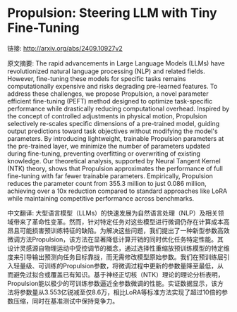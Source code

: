 # Propulsion: Steering LLM with Tiny Fine-Tuning

链接: http://arxiv.org/abs/2409.10927v2

原文摘要:
The rapid advancements in Large Language Models (LLMs) have revolutionized
natural language processing (NLP) and related fields. However, fine-tuning
these models for specific tasks remains computationally expensive and risks
degrading pre-learned features. To address these challenges, we propose
Propulsion, a novel parameter efficient fine-tuning (PEFT) method designed to
optimize task-specific performance while drastically reducing computational
overhead. Inspired by the concept of controlled adjustments in physical motion,
Propulsion selectively re-scales specific dimensions of a pre-trained model,
guiding output predictions toward task objectives without modifying the model's
parameters. By introducing lightweight, trainable Propulsion parameters at the
pre-trained layer, we minimize the number of parameters updated during
fine-tuning, preventing overfitting or overwriting of existing knowledge. Our
theoretical analysis, supported by Neural Tangent Kernel (NTK) theory, shows
that Propulsion approximates the performance of full fine-tuning with far fewer
trainable parameters. Empirically, Propulsion reduces the parameter count from
355.3 million to just 0.086 million, achieving over a 10x reduction compared to
standard approaches like LoRA while maintaining competitive performance across
benchmarks.

中文翻译:
大型语言模型（LLMs）的快速发展为自然语言处理（NLP）及相关领域带来了革命性变革。然而，针对特定任务对这些模型进行微调仍存在计算成本高昂且可能损害预训练特征的缺陷。为解决这些问题，我们提出了一种新型参数高效微调方法Propulsion，该方法在显著降低计算开销的同时优化任务特定性能。其设计灵感源自物理运动中受控调节的概念，通过选择性重缩放预训练模型的特定维度来引导输出预测向任务目标靠拢，而无需修改模型原始参数。我们在预训练层引入轻量级、可训练的Propulsion参数，将微调过程中更新的参数量降至最低，从而避免过拟合或覆盖已有知识。基于神经正切核（NTK）理论的理论分析表明，Propulsion能以极少的可训练参数逼近全参数微调的性能。实证数据显示，该方法将参数量从3.553亿锐减至仅8.6万，相比LoRA等标准方法实现了超过10倍的参数压缩，同时在基准测试中保持竞争力。
